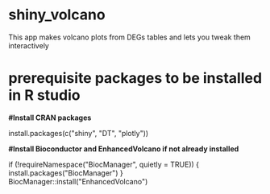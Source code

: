 # shiny_volcano
This app makes volcano plots from DEGs tables and lets you tweak them interactively

# prerequisite packages to be installed in R studio

**#Install CRAN packages**

install.packages(c("shiny", "DT", "plotly"))

**#Install Bioconductor and EnhancedVolcano if not already installed**

if (!requireNamespace("BiocManager", quietly = TRUE)) {
  install.packages("BiocManager")
}
BiocManager::install("EnhancedVolcano")

